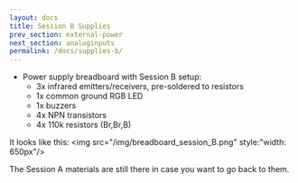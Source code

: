 ```yaml
---
layout: docs
title: Session B Supplies
prev_section: external-power
next_section: analoginputs
permalink: /docs/supplies-b/
---
```


- Power supply breadboard with Session B setup:
    - 3x infrared emitters/receivers, pre-soldered to resistors
    - 1x common ground RGB LED
    - 1x buzzers
    - 4x NPN transistors
    - 4x 110k resistors (Br,Br,B)

It looks like this:
<img src="/img/breadboard_session_B.png" style:"width: 650px"/>

The Session A materials are still there in case you want to go back to them.